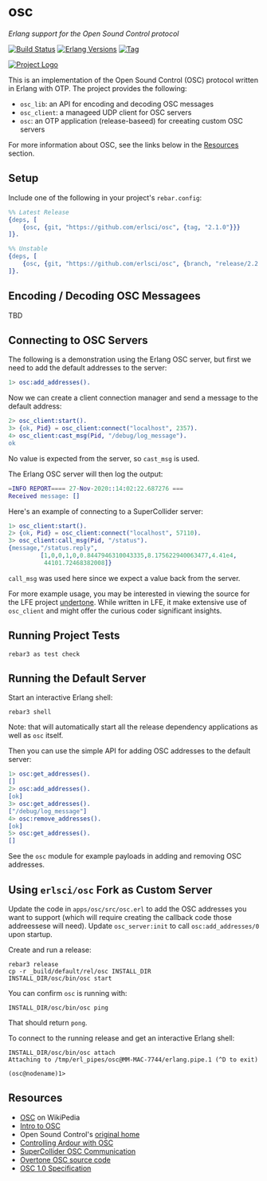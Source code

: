# osc

*Erlang support for the Open Sound Control protocol*

[![Build Status][gh-actions-badge]][gh-actions]
[![Erlang Versions][erlang-badge]][versions]
[![Tag][github-tag-badge]][github-tag]

[![Project Logo][logo]][logo-large]

This is an implementation of the Open Sound Control (OSC) protocol written
in Erlang with OTP. The project provides the following:

* `osc_lib`: an API for encoding and decoding OSC messages
* `osc_client`: a manageed UDP client for OSC servers
* `osc`: an OTP application (release-baseed) for creeating custom OSC servers

For more information about OSC, see the links below in the 
[Resources](#resources) section.

## Setup

Include one of the following in your project's `rebar.config`: 

``` erlang
%% Latest Release
{deps, [
    {osc, {git, "https://github.com/erlsci/osc", {tag, "2.1.0"}}}
]}.

%% Unstable
{deps, [
    {osc, {git, "https://github.com/erlsci/osc", {branch, "release/2.2.x"}}}
]}.
```

## Encoding / Decoding OSC Messagees

TBD

## Connecting to OSC Servers

The following is a demonstration using the Erlang OSC server, but first we need
to add the default addresses to the server:

``` erlang
1> osc:add_addresses().
```

Now we can create a client connection manager and send a message to the default
address:

``` erlang
2> osc_client:start().
3> {ok, Pid} = osc_client:connect("localhost", 2357).
4> osc_client:cast_msg(Pid, "/debug/log_message").
ok
```

No value is expected from the server, so `cast_msg` is used.

The Erlang OSC server will then log the output:

``` erlang
=INFO REPORT==== 27-Nov-2020::14:02:22.687276 ===
Received message: []
```

Here's an example of connecting to a SuperCollider server:

``` erlang
1> osc_client:start().
2> {ok, Pid} = osc_client:connect("localhost", 57110).
3> osc_client:call_msg(Pid, "/status").
{message,"/status.reply",
         [1,0,0,1,0,0.8447946310043335,8.175622940063477,4.41e4,
          44101.72468382008]}
```

`call_msg` was used here since we expect a value back from the server.

For more example usage, you may be interested in viewing the source for the
LFE project [undertone](https://github.com/lfex/undertone). While written in
LFE, it make extensive use of `osc_client` and might offer the curious coder
significant insights.

## Running Project Tests

    rebar3 as test check

## Running the Default Server

Start an interactive Erlang shell:

    rebar3 shell

Note: that will automatically start all the release dependency applications as
well as `osc` itself.

Then you can use the simple API for adding OSC addresses to the default server:

``` erlang
1> osc:get_addresses().
[]
2> osc:add_addresses().
[ok]
3> osc:get_addresses().
["/debug/log_message"]
4> osc:remove_addresses().
[ok]
5> osc:get_addresses().
[]
```
See the `osc` module for example payloads in adding and removing OSC addresses.


## Using `erlsci/osc` Fork as Custom Server

Update the code in `apps/osc/src/osc.erl` to add the OSC addresses you want to
support (which will require creating the callback code those addreessese will
need). Update `osc_server:init` to call `osc:add_addresses/0` upon startup.

Create and run a release:

    rebar3 release
    cp -r _build/default/rel/osc INSTALL_DIR
    INSTALL_DIR/osc/bin/osc start
    
You can confirm `osc` is running with:

    INSTALL_DIR/osc/bin/osc ping
    
That should return `pong`.

To connect to the running release and get an interactive Erlang shell:

    INSTALL_DIR/osc/bin/osc attach
    Attaching to /tmp/erl_pipes/osc@MM-MAC-7744/erlang.pipe.1 (^D to exit)

    (osc@nodename)1>

## Resources

* [OSC](https://en.wikipedia.org/wiki/Open_Sound_Control) on WikiPedia
* [Intro to OSC](http://opensoundcontrol.org/introduction-osc)
* Open Sound Control's [original home](https://www.cnmat.berkeley.edu/opensoundcontrol)
* [Controlling Ardour with OSC](https://manual.ardour.org/using-control-surfaces/controlling-ardour-with-osc/)
* [SuperCollider OSC Communication](https://doc.sccode.org/Guides/OSC_communication.html)
* [Overtone OSC source code](https://github.com/overtone/overtone/tree/master/src/overtone/osc)
* [OSC 1.0 Specification](http://opensoundcontrol.org/spec-1_0)


[//]: ---Named-Links---

[logo]: priv/images/logo-v2.png
[logo-large]: priv/images/logo-v2-large.png
[github]: https://github.com/erlsci/osc
[gh-actions-badge]: https://github.com/erlsci/osc/workflows/ci%2Fcd/badge.svg
[gh-actions]: https://github.com/erlsci/osc/actions
[erlang-badge]: https://img.shields.io/badge/erlang-19%20to%2023-blue.svg
[versions]: https://github.com/erlsci/osc/blob/master/.github/workflows/cicd.yml
[github-tag]: https://github.com/erlsci/osc/tags
[github-tag-badge]: https://img.shields.io/github/tag/erlsci/osc.svg
[github-downloads]: https://img.shields.io/github/downloads/erlsci/osc/total.svg
